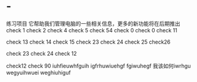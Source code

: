 # -
练习项目
它帮助我们管理电脑的一些相关信息，更多的新功能将在后期推出
check 1
check 2
check 4
check 5
check 54
check 0
check 0
check 11

check 13
check 14
check 15
check 23
check 24
check 25
check26

check 23
check 24
check 12

check12
check 90
iuhfieuwhfguih
igfrhuwiuehgf
fgiwuhegf
我该如何iwrhgu
wegyuihwuei
weghiuhiguf
